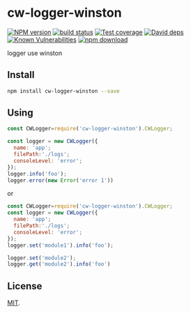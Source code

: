 # cw-logger-winston

[![NPM version][npm-image]][npm-url]
[![build status][travis-image]][travis-url]
[![Test coverage][codecov-image]][codecov-url]
[![David deps][david-image]][david-url]
[![Known Vulnerabilities][snyk-image]][snyk-url]
[![npm download][download-image]][download-url]

[npm-image]: https://img.shields.io/npm/v/cw-logger-winston.svg?style=flat-square
[npm-url]: https://npmjs.org/package/cw-logger-winston
[travis-image]: https://img.shields.io/travis/zubincheung/cw-logger-winston.svg?style=flat-square
[travis-url]: https://travis-ci.org/zubincheung/cw-logger-winston
[codecov-image]: https://img.shields.io/codecov/c/github/zubincheung/cw-logger-winston.svg?style=flat-square
[codecov-url]: https://codecov.io/github/zubincheung/cw-logger-winston?branch=master
[david-image]: https://img.shields.io/david/zubincheung/cw-logger-winston.svg?style=flat-square
[david-url]: https://david-dm.org/zubincheung/cw-logger-winston
[snyk-image]: https://snyk.io/test/npm/cw-logger-winston/badge.svg?style=flat-square
[snyk-url]: https://snyk.io/test/npm/cw-logger-winston
[download-image]: https://img.shields.io/npm/dm/cw-logger-winston.svg?style=flat-square
[download-url]: https://npmjs.org/package/cw-logger-winston

logger use winston

## Install

```bash
npm install cw-logger-winston --save
```

## Using

```js
const CWLogger=require('cw-logger-winston').CWLogger;

const logger = new CWLogger({
  name: 'app';
  filePath:'./logs';
  consoleLevel: 'error';
});
logger.info('foo');
logger.error(new Error('error 1'))
```

or

```js
const CWLogger=require('cw-logger-winston').CWLogger;
const logger = new CWLogger({
  name: 'app';
  filePath:'./logs';
  consoleLevel: 'error';
});
logger.set('module1').info('foo');

logger.set('module2');
logger.get('module2').info('foo')
```

## License

[MIT](./LICENSE.txt).
